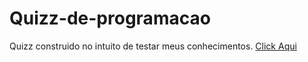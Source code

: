 # Quizz-de-programacao
Quizz construido no intuito de testar meus conhecimentos.
<a href='https://quizz-de-programacao.vercel.app/' >Click Aqui</a>
